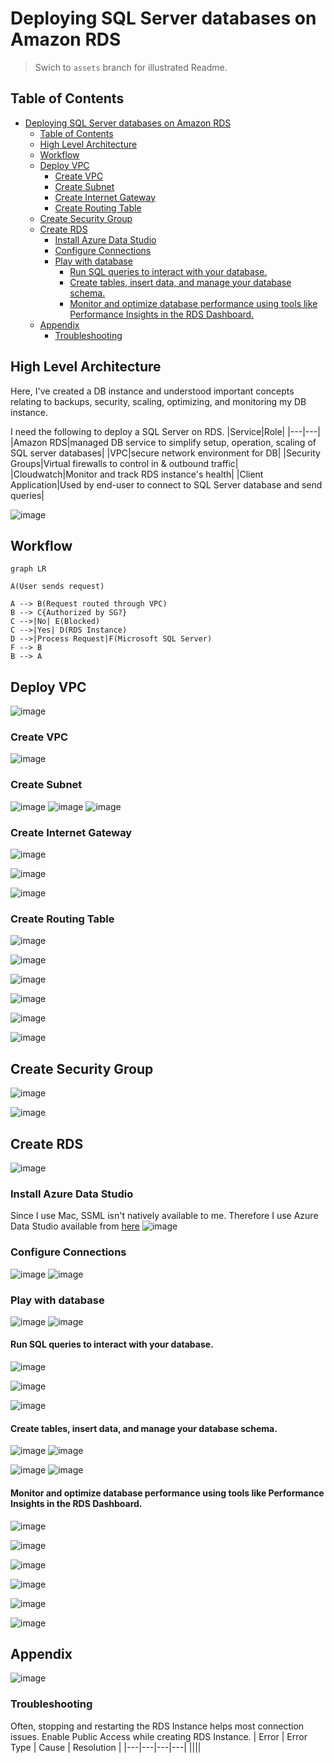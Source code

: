 # Deploying SQL Server databases on Amazon RDS
> Swich to `assets` branch for illustrated Readme.
## Table of Contents
- [Deploying SQL Server databases on Amazon RDS](#deploying-sql-server-databases-on-amazon-rds)
  - [Table of Contents](#table-of-contents)
  - [High Level Architecture](#high-level-architecture)
  - [Workflow](#workflow)
  - [Deploy VPC](#deploy-vpc)
    - [Create VPC](#create-vpc)
    - [Create Subnet](#create-subnet)
    - [Create Internet Gateway](#create-internet-gateway)
    - [Create Routing Table](#create-routing-table)
  - [Create Security Group](#create-security-group)
  - [Create RDS](#create-rds)
    - [Install Azure Data Studio](#install-azure-data-studio)
    - [Configure Connections](#configure-connections)
    - [Play with database](#play-with-database)
      - [Run SQL queries to interact with your database.](#run-sql-queries-to-interact-with-your-database)
      - [Create tables, insert data, and manage your database schema.](#create-tables-insert-data-and-manage-your-database-schema)
      - [Monitor and optimize database performance using tools like Performance Insights in the RDS Dashboard.](#monitor-and-optimize-database-performance-using-tools-like-performance-insights-in-the-rds-dashboard)
  - [Appendix](#appendix)
    - [Troubleshooting](#troubleshooting)

## High Level Architecture
Here, I've created a DB instance and understood important concepts relating to backups, security, scaling, optimizing, and monitoring my DB instance.

I need the following to deploy a SQL Server on RDS.
|Service|Role|
|---|---|
|Amazon RDS|managed DB service to simplify setup, operation, scaling of SQL server databases|
|VPC|secure network environment for DB|
|Security Groups|Virtual firewalls to control in & outbound traffic|
|Cloudwatch|Monitor and track RDS instance's health|
|Client Application|Used by end-user to connect to SQL Server database and send queries|

![image](./assets/03-arch-diag.png)

## Workflow
```mermaid
graph LR

A(User sends request)

A --> B(Request routed through VPC)
B --> C{Authorized by SG?}
C -->|No| E(Blocked)
C -->|Yes| D(RDS Instance)
D -->|Process Request|F(Microsoft SQL Server)
F --> B
B --> A
```
## Deploy VPC
![image](./assets/Screenshot%202024-12-09%20at%2021.13.28.png)
### Create VPC
![image](./assets/Screenshot%202024-12-09%20at%2021.13.28.png)
### Create Subnet
![image](./assets/Screenshot%202024-12-09%20at%2021.14.30.png)
![image](./assets/Screenshot%202024-12-09%20at%2021.17.06.png)
![image](./assets/Screenshot%202024-12-09%20at%2021.19.25.png)
### Create Internet Gateway
![image](./assets/Screenshot%202024-12-09%20at%2021.22.47.png)

![image](./assets/Screenshot%202024-12-09%20at%2021.24.44.png)

![image](./assets/Screenshot%202024-12-09%20at%2021.25.31.png)
### Create Routing Table

![image](./assets/Screenshot%202024-12-09%20at%2021.26.49.png)

![image](./assets/Screenshot%202024-12-09%20at%2021.27.59.png)

![image](./assets/Screenshot%202024-12-09%20at%2021.29.25.png)

![image](./assets/Screenshot%202024-12-09%20at%2021.31.36.png)

![image](./assets/Screenshot%202024-12-09%20at%2021.32.06.png)

![image](./assets/Screenshot%202024-12-09%20at%2021.32.50.png)
## Create Security Group
![image](./assets/Screenshot%202024-12-09%20at%2021.34.52.png)

![image](./assets/Screenshot%202024-12-09%20at%2021.40.59.png)
## Create RDS
![image](./assets/Screenshot%202024-12-09%20at%2022.21.43.png)

### Install Azure Data Studio
Since I use Mac, SSML isn't natively available to me.
Therefore I use Azure Data Studio available from [here](https://learn.microsoft.com/en-us/azure-data-studio/download-azure-data-studio?tabs=macOS-install%2Cwin-user-install%2Credhat-install%2Cwindows-uninstall%2Credhat-uninstall#download-azure-data-studio)
![image](./assets/Screenshot%202024-12-09%20at%2022.02.01.png)
### Configure Connections
![image](./assets/Screenshot%202024-12-09%20at%2022.22.09.png)
![image](./assets/Screenshot%202024-12-09%20at%2022.23.28.png)

### Play with database
![image](./assets/Screenshot%202024-12-10%20at%2010.12.03.png)
![image](./assets/Screenshot%202024-12-10%20at%2010.27.01.png)
#### Run SQL queries to interact with your database.
![image](./assets/Screenshot%202024-12-10%20at%2010.27.11.png)

![image](./assets/Screenshot%202024-12-10%20at%2010.28.13.png)

![image](./assets/Screenshot%202024-12-10%20at%2010.28.37.png)
#### Create tables, insert data, and manage your database schema.
![image](./assets/Screenshot%202024-12-10%20at%2010.29.27.png)
![image](./assets/Screenshot%202024-12-10%20at%2010.36.24.png)

![image](./assets/Screenshot%202024-12-10%20at%2010.37.00.png)
![image](./assets/Screenshot%202024-12-10%20at%2011.03.59.png)
#### Monitor and optimize database performance using tools like Performance Insights in the RDS Dashboard.
![image](./assets/Screenshot%202024-12-10%20at%2010.43.54.png)

![image](./assets/Screenshot%202024-12-10%20at%2010.45.32.png)

![image](./assets/Screenshot%202024-12-10%20at%2010.46.01.png)

![image](./assets/Screenshot%202024-12-10%20at%2010.46.40.png)

![image](./assets/Screenshot%202024-12-10%20at%2010.51.00.png)

![image](./assets/Screenshot%202024-12-10%20at%2010.51.24.png)

## Appendix
![image](./assets/Screenshot%202024-12-10%20at%2011.15.44.png)
### Troubleshooting
Often, stopping and restarting the RDS Instance helps most connection issues.
Enable Public Access while creating RDS Instance.
| Error | Error Type | Cause | Resolution |
|---|---|---|---|
||||